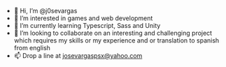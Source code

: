- 👋 Hi, I’m @j0sevargas
- 👀 I’m interested in games and web development
- 🌱 I’m currently learning Typescript, Sass and Unity
- 🍻 I’m looking to collaborate on an interesting and challenging project which requires my skills or my experience and or translation to spanish from english
- 📫 Drop a line at josevargaspsx@yahoo.com
